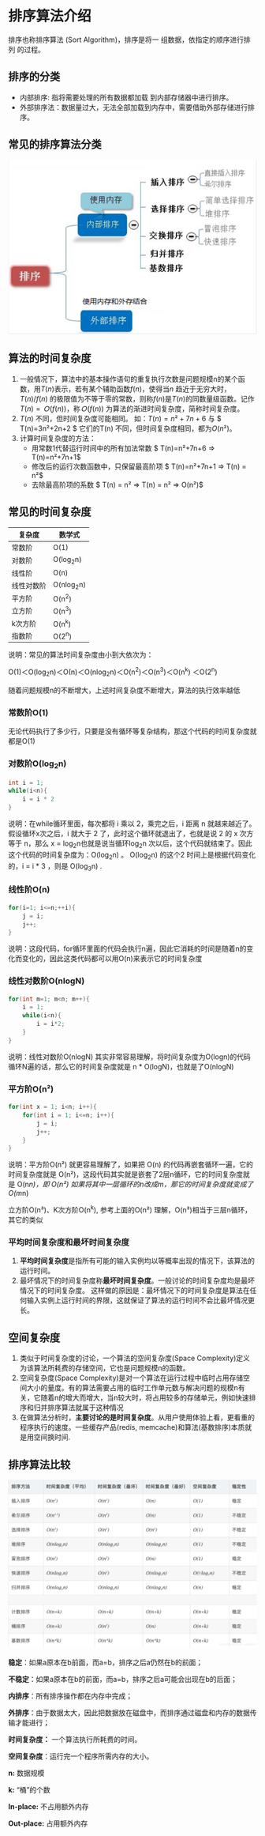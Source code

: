 # 排序算法介绍

排序也称排序算法 (Sort Algorithm)，排序是将一 组数据，依指定的顺序进行排列 的过程。

## 排序的分类

- 内部排序: 指将需要处理的所有数据都加载 到内部存储器中进行排序。
- 外部排序法：数据量过大，无法全部加载到内存中，需要借助外部存储进行排序。

## 常见的排序算法分类

![](.././doc/06.png)

## 算法的时间复杂度

1. 一般情况下，算法中的基本操作语句的重复执行次数是问题规模n的某个函数，用$T(n)$表示，若有某个辅助函数$f(n)$，使得当$n$ 趋近于无穷大时，$T(n) / f(n)$ 的极限值为不等于零的常数，则称$f(n)$是$T(n)$的同数量级函数。记作 $T(n)=Ｏ( f(n) )$，称$Ｏ( f(n) )$ 为算法的渐进时间复杂度，简称时间复杂度。
2. $T(n)$ 不同，但时间复杂度可能相同。 如：$T(n)=n²+7n+6$ 与 $ T(n)=3n²+2n+2 $ 它们的T(n) 不同，但时间复杂度相同，都为$O(n²)$。
3. 计算时间复杂度的方法：
   - 用常数1代替运行时间中的所有加法常数 $ T(n)=n²+7n+6 => T(n)=n²+7n+1$
   - 修改后的运行次数函数中，只保留最高阶项 $ T(n)=n²+7n+1 => T(n) = n²$ 
   - 去除最高阶项的系数 $ T(n) = n² => T(n) = n² => O(n²)$ 

## 常见的时间复杂度

| 复杂度     | 数学式               |
| ---------- | -------------------- |
| 常数阶     | O(1)                 |
| 对数阶     | O(log<sub>2</sub>n)  |
| 线性阶     | O(n)                 |
| 线性对数阶 | O(nlog<sub>2</sub>n) |
| 平方阶     | O(n<sup>2</sup>)     |
| 立方阶     | O(n<sup>3</sup>)     |
| k次方阶    | O(n<sup>k</sup>)     |
| 指数阶     | O(2<sup>n</sup>)     |

说明：常见的算法时间复杂度由小到大依次为：

Ο(1)＜O(log<sub>2</sub>n)＜Ο(n)＜O(nlog<sub>2</sub>n)＜O(n<sup>2</sup>)＜O(n<sup>3</sup>)＜O(n<sup>k</sup>) ＜O(2<sup>n</sup>) 

随着问题规模n的不断增大，上述时间复杂度不断增大，算法的执行效率越低

### 常数阶O(1)

无论代码执行了多少行，只要是没有循环等复杂结构，那这个代码的时间复杂度就都是O(1)

### 对数阶O(log<sub>2</sub>n)

```java
int i = 1;
while(i<n){
    i = i * 2
}
```

说明：在while循环里面，每次都将 i 乘以 2，乘完之后，i 距离 n 就越来越近了。假设循环x次之后，i 就大于 2 了，此时这个循环就退出了，也就是说 2 的 x 次方等于 n，那么 x = log<sub>2</sub>n也就是说当循环log<sub>2</sub>n 次以后，这个代码就结束了。因此这个代码的时间复杂度为：O(log<sub>2</sub>n)  。 O(log<sub>2</sub>n) 的这个2 时间上是根据代码变化的，i = i * 3 ，则是 O(log<sub>3</sub>n) .

### 线性阶O(n)

```java
for(i=1; i<=n;++i){
    j = i;
    j++;
}
```

说明：这段代码，for循环里面的代码会执行n遍，因此它消耗的时间是随着n的变化而变化的，因此这类代码都可以用O(n)来表示它的时间复杂度

### 线性对数阶O(nlogN)

```java
for(int m=1; m<n; m++){
    i = 1;
    while(i<n){
        i = i*2;
    }
}
```

说明：线性对数阶O(nlogN) 其实非常容易理解，将时间复杂度为O(logn)的代码循环N遍的话，那么它的时间复杂度就是 n * O(logN)，也就是了O(nlogN)

### 平方阶O(n²)

```java
for(int x = 1; i<n; i++){
    for(int i = 1; i<=n; i++){
        j = i;
        j++;
    }
}
```

说明：平方阶O(n²) 就更容易理解了，如果把 O(n) 的代码再嵌套循环一遍，它的时间复杂度就是 O(n²)，这段代码其实就是嵌套了2层n循环，它的时间复杂度就是 O(n*n)，即 O(n²) 如果将其中一层循环的n改成m，那它的时间复杂度就变成了 O(m*n)

立方阶O(n³)、K次方阶O(n<sup>k</sup>), 参考上面的O(n²) 理解，O(n³)相当于三层n循环，其它的类似

### 平均时间复杂度和最坏时间复杂度

1. **平均时间复杂度**是指所有可能的输入实例均以等概率出现的情况下，该算法的运行时间。
2. 最坏情况下的时间复杂度称**最坏时间复杂度**。一般讨论的时间复杂度均是最坏情况下的时间复杂度。 这样做的原因是：最坏情况下的时间复杂度是算法在任何输入实例上运行时间的界限，这就保证了算法的运行时间不会比最坏情况更长。

## 空间复杂度

1. 类似于时间复杂度的讨论，一个算法的空间复杂度(Space Complexity)定义为该算法所耗费的存储空间，它也是问题规模n的函数。
2. 空间复杂度(Space Complexity)是对一个算法在运行过程中临时占用存储空间大小的量度。有的算法需要占用的临时工作单元数与解决问题的规模n有关，它随着n的增大而增大，当n较大时，将占用较多的存储单元，例如快速排序和归并排序算法就属于这种情况
3. 在做算法分析时，**主要讨论的是时间复杂度**。从用户使用体验上看，更看重的程序执行的速度。一些缓存产品(redis, memcache)和算法(基数排序)本质就是用空间换时间.

## 排序算法比较

![](.././doc/07.png)

**稳定**：如果a原本在b前面，而a=b，排序之后a仍然在b的前面；

**不稳定**：如果a原本在b的前面，而a=b，排序之后a可能会出现在b的后面；

**内排序**：所有排序操作都在内存中完成；

**外排序**：由于数据太大，因此把数据放在磁盘中，而排序通过磁盘和内存的数据传输才能进行；

**时间复杂度：** 一个算法执行所耗费的时间。

**空间复杂度**：运行完一个程序所需内存的大小。

**n:** 数据规模

**k:** “桶”的个数

**In-place:**  不占用额外内存

**Out-place:** 占用额外内存